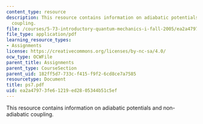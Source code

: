 ```yaml
---
content_type: resource
description: This resource contains information on adiabatic potentials and non-adiabatic
  coupling.
file: /courses/5-73-introductory-quantum-mechanics-i-fall-2005/ea2a47973fe61219ed2805344b51c5ef_ps7.pdf
file_type: application/pdf
learning_resource_types:
- Assignments
license: https://creativecommons.org/licenses/by-nc-sa/4.0/
ocw_type: OCWFile
parent_title: Assignments
parent_type: CourseSection
parent_uid: 182ff5d7-733c-f415-f9f2-6cd8ce7a7585
resourcetype: Document
title: ps7.pdf
uid: ea2a4797-3fe6-1219-ed28-05344b51c5ef
---
```

This resource contains information on adiabatic potentials and non-adiabatic coupling.